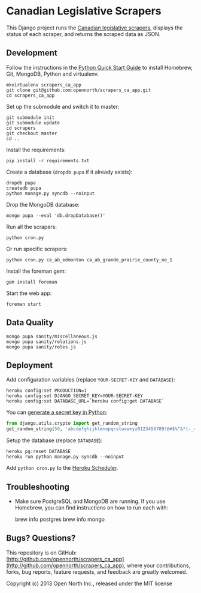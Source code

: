 # Canadian Legislative Scrapers

This Django project runs the [Canadian legislative scrapers](http://github.com/opencivicdata/scrapers-ca), displays the status of each scraper, and returns the scraped data as JSON.

## Development

Follow the instructions in the [Python Quick Start Guide](https://github.com/opennorth/opennorth.ca/wiki/Python-Quick-Start%3A-OS-X) to install Homebrew, Git, MongoDB, Python and virtualenv.

    mkvirtualenv scrapers_ca_app
    git clone git@github.com:opennorth/scrapers_ca_app.git
    cd scrapers_ca_app

Set up the submodule and switch it to master:

    git submodule init
    git submodule update
    cd scrapers
    git checkout master
    cd ..

Install the requirements:

    pip install -r requirements.txt

Create a database (`dropdb pupa` if it already exists):

    dropdb pupa
    createdb pupa
    python manage.py syncdb --noinput

Drop the MongoDB database:

    mongo pupa --eval 'db.dropDatabase()'

Run all the scrapers:

    python cron.py

Or run specific scrapers:

    python cron.py ca_ab_edmonton ca_ab_grande_prairie_county_no_1

Install the foreman gem:

    gem install foreman

Start the web app:

    foreman start

## Data Quality

    mongo pupa sanity/miscellaneous.js
    mongo pupa sanity/relations.js
    mongo pupa sanity/roles.js

## Deployment

Add configuration variables (replace `YOUR-SECRET-KEY` and `DATABASE`):

    heroku config:set PRODUCTION=1
    heroku config:set DJANGO_SECRET_KEY=YOUR-SECRET-KEY
    heroku config:set DATABASE_URL=`heroku config:get DATABASE`

You can [generate a secret key in Python](https://github.com/django/django/blob/master/django/core/management/commands/startproject.py):

```python
from django.utils.crypto import get_random_string
get_random_string(50, 'abcdefghijklmnopqrstuvwxyz0123456789!@#$%^&*(-_=+)')
```

Setup the database (replace `DATABASE`):

    heroku pg:reset DATABASE
    heroku run python manage.py syncdb --noinput

Add `python cron.py` to the [Heroku Scheduler](https://scheduler.heroku.com/dashboard).

## Troubleshooting

* Make sure PostgreSQL and MongoDB are running. If you use Homebrew, you can find instructions on how to run each with:

    brew info postgres
    brew info mongo

## Bugs? Questions?

This repository is on GitHub: [http://github.com/opennorth/scrapers_ca_app](http://github.com/opennorth/scrapers_ca_app), where your contributions, forks, bug reports, feature requests, and feedback are greatly welcomed.

Copyright (c) 2013 Open North Inc., released under the MIT license
